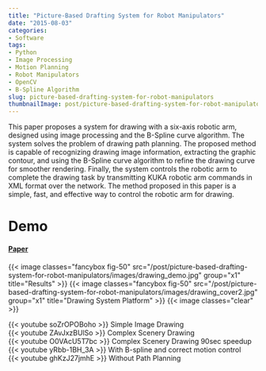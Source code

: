 ```yaml
---
title: "Picture-Based Drafting System for Robot Manipulators"
date: "2015-08-03"
categories:
- Software
tags:
- Python
- Image Processing
- Motion Planning
- Robot Manipulators
- OpenCV
- B-Spline Algorithm
slug: picture-based-drafting-system-for-robot-manipulators
thumbnailImage: post/picture-based-drafting-system-for-robot-manipulators/images/drawing_cover2.jpg
---
```


<!-- for peek -->
This paper proposes a system for drawing with a six-axis robotic arm, designed using image processing and the B-Spline curve algorithm. The system solves the problem of drawing path planning. The proposed method is capable of recognizing drawing image information, extracting the graphic contour, and using the B-Spline curve algorithm to refine the drawing curve for smoother rendering. Finally, the system controls the robotic arm to complete the drawing task by transmitting KUKA robotic arm commands in XML format over the network. The method proposed in this paper is a simple, fast, and effective way to control the robotic arm for drawing.

<!--more-->
# Demo
<h4 class='text-left'>
    <a href='/post/picture-based-drafting-system-for-robot-manipulators/files/20150803_GuanTingLi_paper.pdf'>Paper</a>
</h4>

{{< image classes="fancybox fig-50" src="/post/picture-based-drafting-system-for-robot-manipulators/images/drawing_demo.jpg" group="x1" title="Results" >}}
{{< image classes="fancybox fig-50" src="/post/picture-based-drafting-system-for-robot-manipulators/images/drawing_cover2.jpg" group="x1" title="Drawing System Platform" >}}
{{< image classes="clear" >}}



<div class="yt-grid-container">
    <div>{{< youtube soZrOPOBoho >}} Simple Image Drawing</div>
    <div>{{< youtube ZAvJxzBUlSo >}} Complex Scenery Drawing</div>
    <div>{{< youtube O0VAcU5T7bc >}} Complex Scenery Drawing 90sec speedup</div>
    <div>{{< youtube yRbb-1BH_3A >}} With B-spline and correct motion control</div>
    <div>{{< youtube ghKzJ27jmhE >}} Without Path Planning</div>
</div>
